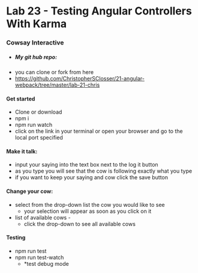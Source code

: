 Lab 23 - Testing Angular Controllers With Karma
======

### Cowsay Interactive

  - ##### My git hub repo:
   - you can clone or fork from here
   - https://github.com/ChristopherSClosser/21-angular-webpack/tree/master/lab-21-chris

#### Get started
  - Clone or download
  - npm i
  - npm run watch
  - click on the link in your terminal or open your browser and go to the local port specified

#### Make it talk:
  - input your saying into the text box next to the log it button
  - as you type you will see that the cow is following exactly what you type
  - if you want to keep your saying and cow click the save button

#### Change your cow:
  - select from the drop-down list the cow you would like to see
    * your selection will appear as soon as you click on it
  - list of available cows -
    * click the drop-down to see all available cows

#### Testing
  - npm run test
  - npm run test-watch
    - *test debug mode

